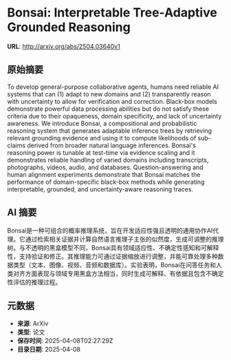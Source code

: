 # Bonsai: Interpretable Tree-Adaptive Grounded Reasoning

**URL**: http://arxiv.org/abs/2504.03640v1

## 原始摘要

To develop general-purpose collaborative agents, humans need reliable AI
systems that can (1) adapt to new domains and (2) transparently reason with
uncertainty to allow for verification and correction. Black-box models
demonstrate powerful data processing abilities but do not satisfy these
criteria due to their opaqueness, domain specificity, and lack of uncertainty
awareness. We introduce Bonsai, a compositional and probabilistic reasoning
system that generates adaptable inference trees by retrieving relevant
grounding evidence and using it to compute likelihoods of sub-claims derived
from broader natural language inferences. Bonsai's reasoning power is tunable
at test-time via evidence scaling and it demonstrates reliable handling of
varied domains including transcripts, photographs, videos, audio, and
databases. Question-answering and human alignment experiments demonstrate that
Bonsai matches the performance of domain-specific black-box methods while
generating interpretable, grounded, and uncertainty-aware reasoning traces.


## AI 摘要

Bonsai是一种可组合的概率推理系统，旨在开发适应性强且透明的通用协作AI代理。它通过检索相关证据并计算自然语言推理子主张的似然度，生成可调整的推理树。与不透明的黑盒模型不同，Bonsai具有领域适应性、不确定性感知和可解释性，支持验证和修正。其推理能力可通过证据缩放进行调整，并能可靠处理多种数据类型（文本、图像、视频、音频和数据库）。实验表明，Bonsai在问答任务和人类对齐方面表现与领域专用黑盒方法相当，同时生成可解释、有依据且包含不确定性评估的推理过程。

## 元数据

- **来源**: ArXiv
- **类型**: 论文
- **保存时间**: 2025-04-08T02:27:29Z
- **目录日期**: 2025-04-08
